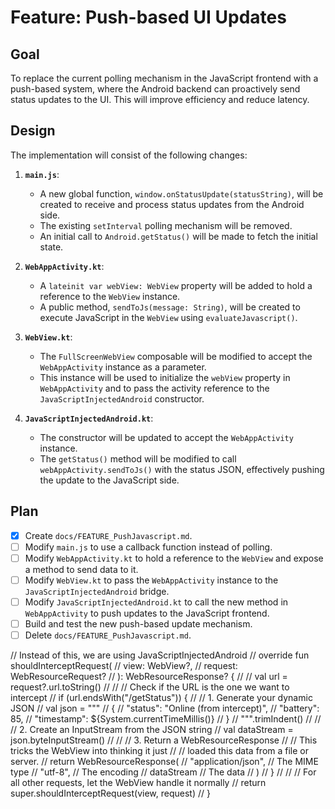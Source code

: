 # Feature: Push-based UI Updates

## Goal

To replace the current polling mechanism in the JavaScript frontend with a push-based system, where
the Android backend can proactively send status updates to the UI. This will improve efficiency and
reduce latency.

## Design

The implementation will consist of the following changes:

1. **`main.js`**:
    * A new global function, `window.onStatusUpdate(statusString)`, will be created to receive and
      process status updates from the Android side.
    * The existing `setInterval` polling mechanism will be removed.
    * An initial call to `Android.getStatus()` will be made to fetch the initial state.

2. **`WebAppActivity.kt`**:
    * A `lateinit var webView: WebView` property will be added to hold a reference to the `WebView`
      instance.
    * A public method, `sendToJs(message: String)`, will be created to execute JavaScript in the
      `WebView` using `evaluateJavascript()`.

3. **`WebView.kt`**:
    * The `FullScreenWebView` composable will be modified to accept the `WebAppActivity` instance as
      a parameter.
    * This instance will be used to initialize the `webView` property in `WebAppActivity` and to
      pass the activity reference to the `JavaScriptInjectedAndroid` constructor.

4. **`JavaScriptInjectedAndroid.kt`**:
    * The constructor will be updated to accept the `WebAppActivity` instance.
    * The `getStatus()` method will be modified to call `webAppActivity.sendToJs()` with the status
      JSON, effectively pushing the update to the JavaScript side.

## Plan

- [x] Create `docs/FEATURE_PushJavascript.md`.
- [ ] Modify `main.js` to use a callback function instead of polling.
- [ ] Modify `WebAppActivity.kt` to hold a reference to the `WebView` and expose a method to send
  data to it.
- [ ] Modify `WebView.kt` to pass the `WebAppActivity` instance to the `JavaScriptInjectedAndroid`
  bridge.
- [ ] Modify `JavaScriptInjectedAndroid.kt` to call the new method in `WebAppActivity` to push
  updates to the JavaScript frontend.
- [ ] Build and test the new push-based update mechanism.
- [ ] Delete `docs/FEATURE_PushJavascript.md`.

// Instead of this, we are using JavaScriptInjectedAndroid
// override fun shouldInterceptRequest(
// view: WebView?,
// request: WebResourceRequest?
//                    ): WebResourceResponse? {
//
// val url = request?.url.toString()
//
// // Check if the URL is the one we want to intercept
// if (url.endsWith("/getStatus")) {
// // 1. Generate your dynamic JSON
// val json = """
// {
//                                    "status": "Online (from intercept)",
//                                    "battery": 85,
//                                    "timestamp": ${System.currentTimeMillis()}
// }
//                            """.trimIndent()
//
// // 2. Create an InputStream from the JSON string
// val dataStream = json.byteInputStream()
//
// // 3. Return a WebResourceResponse
// // This tricks the WebView into thinking it just
// // loaded this data from a file or server.
// return WebResourceResponse(
//                                "application/json", // The MIME type
//                                "utf-8", // The encoding
// dataStream // The data
//                            )
// }
//
// // For all other requests, let the WebView handle it normally
// return super.shouldInterceptRequest(view, request)
// }